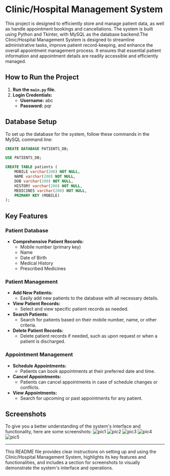 # Clinic/Hospital Management System

 This project is designed to efficiently store and manage patient data, as well as handle appointment bookings and cancellations. The system is built using Python and Tkinter, with MySQL as the database backend.The Clinic/Hospital Management System is designed to streamline administrative tasks, improve patient record-keeping, and enhance the overall appointment management process. It ensures that essential patient information and appointment details are readily accessible and efficiently managed.

## How to Run the Project

1. **Run the `main.py` file.**
2. **Login Credentials:**
   - **Username:** abc
   - **Password:** pqr

## Database Setup

To set up the database for the system, follow these commands in the MySQL command line:

```sql
CREATE DATABASE PATIENTS_DB;

USE PATIENTS_DB;

CREATE TABLE patients (
    MOBILE varchar(200) NOT NULL,
    NAME varchar(200) NOT NULL,
    DOB varchar(200) NOT NULL,
    HISTORY varchar(200) NOT NULL,
    MEDICINES varchar(200) NOT NULL,
    PRIMARY KEY (MOBILE)
);
```

## Key Features

### Patient Database
- **Comprehensive Patient Records:**
  - Mobile number (primary key)
  - Name
  - Date of Birth
  - Medical History
  - Prescribed Medicines

### Patient Management
- **Add New Patients:**
  - Easily add new patients to the database with all necessary details.
- **View Patient Records:**
  - Select and view specific patient records as needed.
- **Search Patients:**
  - Search for patients based on their mobile number, name, or other criteria.
- **Delete Patient Records:**
  - Delete patient records if needed, such as upon request or when a patient is discharged.

### Appointment Management
- **Schedule Appointments:**
  - Patients can book appointments at their preferred date and time.
- **Cancel Appointments:**
  - Patients can cancel appointments in case of schedule changes or conflicts.
- **View Appointments:**
  - Search for upcoming or past appointments for any patient.

## Screenshots

To give you a better understanding of the system's interface and functionality, here are some screenshots:
![pic1](https://github.com/Priyanka-2468/Clinic_Management_Sysytem/assets/103355189/c38f45ce-2ed1-46c0-a9e9-92ab0e3cabfb)
![pic2](https://github.com/Priyanka-2468/Clinic_Management_Sysytem/assets/103355189/2a32910f-0cd9-47b2-a534-45745abcef91)
![pic3](https://github.com/Priyanka-2468/Clinic_Management_Sysytem/assets/103355189/8af70635-6639-476c-b248-7291cd3a2feb)
![pic4](https://github.com/Priyanka-2468/Clinic_Management_Sysytem/assets/103355189/e46035be-1d72-4f94-b29f-fa6f75c95c4e)
![pic5](https://github.com/Priyanka-2468/Clinic_Management_Sysytem/assets/103355189/c7330d1b-7d35-4c98-9761-7afa90ee6072)






---

This README file provides clear instructions on setting up and using the Clinic/Hospital Management System, highlights its key features and functionalities, and includes a section for screenshots to visually demonstrate the system's interface and operations.
